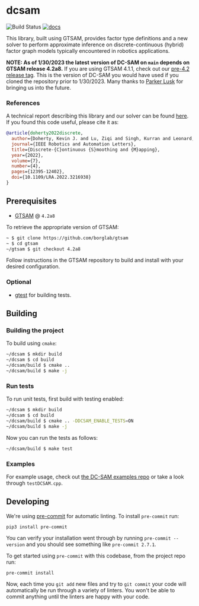 # dcsam

![Build Status](https://github.com/MarineRoboticsGroup/dcsam/actions/workflows/docker-ci.yml/badge.svg)
[![docs](https://img.shields.io/badge/docs-latest-blue.svg)](https://marinerobotics.mit.edu/dcsam)

This library, built using GTSAM, provides factor type definitions and a new solver to perform approximate inference on discrete-continuous (hybrid) factor graph models typically encountered in robotics applications.

**NOTE: As of 1/30/2023 the latest version of DC-SAM on `main` depends on GTSAM release 4.2a8.** If you are using GTSAM 4.1.1, check out our [pre-4.2 release tag](https://github.com/MarineRoboticsGroup/dcsam/releases/tag/pre-4.2). This is the version of DC-SAM you would have used if you cloned the repository prior to 1/30/2023. Many thanks to [Parker Lusk](https://github.com/plusk01) for bringing us into the future.

### References

A technical report describing this library and our solver can be found [here](https://arxiv.org/abs/2204.11936). If you found this code useful, please cite it as:
```bibtex
@article{doherty2022discrete,
  author={Doherty, Kevin J. and Lu, Ziqi and Singh, Kurran and Leonard, John J.},
  journal={IEEE Robotics and Automation Letters},
  title={Discrete-{C}ontinuous {S}moothing and {M}apping},
  year={2022},
  volume={7},
  number={4},
  pages={12395-12402},
  doi={10.1109/LRA.2022.3216938}
}
```

## Prerequisites

- [GTSAM](https://github.com/borglab/gtsam) @ `4.2a8`

To retrieve the appropriate version of GTSAM:
```sh
~ $ git clone https://github.com/borglab/gtsam
~ $ cd gtsam
~/gtsam $ git checkout 4.2a8
```
Follow instructions in the GTSAM repository to build and install with your desired configuration.


### Optional

- [gtest](https://github.com/google/googletest) for building tests.

## Building

### Building the project

To build using `cmake`:

```bash
~/dcsam $ mkdir build
~/dcsam $ cd build
~/dcsam/build $ cmake ..
~/dcsam/build $ make -j
```

### Run tests

To run unit tests, first build with testing enabled:
```bash
~/dcsam $ mkdir build
~/dcsam $ cd build
~/dcsam/build $ cmake .. -DDCSAM_ENABLE_TESTS=ON
~/dcsam/build $ make -j
```

Now you can run the tests as follows:

```bash
~/dcsam/build $ make test
```

### Examples

For example usage, check out [the DC-SAM examples repo](https://github.com/MarineRoboticsGroup/dcsam-examples) or take a look through `testDCSAM.cpp`.

## Developing

We're using [pre-commit](https://pre-commit.com/) for automatic linting. To install `pre-commit` run:
```
pip3 install pre-commit
```
You can verify your installation went through by running `pre-commit --version` and you should see something like `pre-commit 2.7.1`.

To get started using `pre-commit` with this codebase, from the project repo run:
```
pre-commit install
```
Now, each time you `git add` new files and try to `git commit` your code will automatically be run through a variety of linters. You won't be able to commit anything until the linters are happy with your code.
